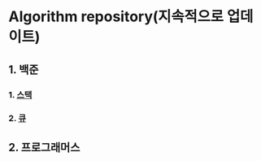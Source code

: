 # Algorithm repository(지속적으로 업데이트)

## 1. 백준
### 1. [스택](https://github.com/Umhyunbin/Algorithm/tree/master/BAEKJOON/Stack)
### 2. [큐](https://github.com/Umhyunbin/Algorithm/tree/master/BAEKJOON/Queue)

## 2. 프로그래머스

